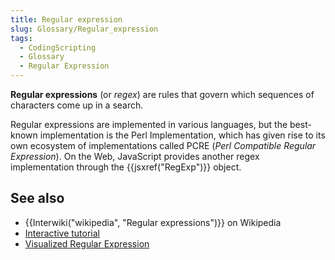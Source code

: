 ```yaml
---
title: Regular expression
slug: Glossary/Regular_expression
tags:
  - CodingScripting
  - Glossary
  - Regular Expression
---
```

**Regular expressions** (or *regex*) are rules that govern which sequences of characters come up in a search.

Regular expressions are implemented in various languages, but the best-known implementation is the Perl Implementation, which has given rise to its own ecosystem of implementations called PCRE (_Perl Compatible Regular Expression_). On the Web, JavaScript provides another regex implementation through the {{jsxref("RegExp")}} object.

## See also

- {{Interwiki("wikipedia", "Regular expressions")}} on Wikipedia
- [Interactive tutorial](https://regexone.com/)
- [Visualized Regular Expression](https://regexper.com/)
